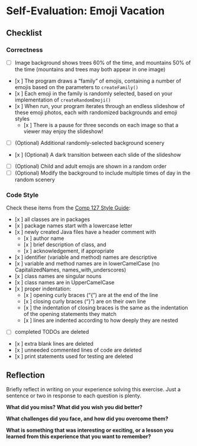 # Self-Evaluation: Emoji Vacation

## Checklist

### Correctness

- [ ] Image background shows trees 60% of the time, and mountains 50% of the time (mountains and trees may both appear in one image)
- [x ] The program draws a “family” of emojis, containing a number of emojis based on the parameters to `createFamily()`
- [x ] Each emoji in the family is randomly selected, based on your implementation of `createRandomEmoji()`
- [x ] When run, your program iterates through an endless slideshow of these emoji photos, each with randomized backgrounds and emoji styles
  - [x ] There is a pause for three seconds on each image so that a viewer may enjoy the slideshow!
- [ ] (Optional) Additional randomly-selected background scenery
- [x ] (Optional) A dark transition between each slide of the slideshow
- [ ] (Optional) Child and adult emojis are shown in a random order
- [ ] (Optional) Modify the background to include multiple times of day in the random scenery

### Code Style

Check these items from the [Comp 127 Style Guide](https://comp127.innig.net/resources/style-guide/):

- [x ] all classes are in packages
- [x ] package names start with a lowercase letter
- [x ] newly created Java files have a header comment with
    - [x ] author name
    - [x ] brief description of class, and
    - [x ] acknowledgement, if appropriate
- [x ] identifier (variable and method) names are descriptive
- [x ] variable and method names are in lowerCamelCase (no CapitalizedNames,
  names_with_underscores)
- [x ] class names are singular nouns
- [x ] class names are in UpperCamelCase
- [x ] proper indentation:
    - [x ] opening curly braces (“{”) are at the end of the line
    - [x ] closing curly braces (“}”) are on their own line
    - [x ] the indentation of closing braces is the same as the indentation of the
      opening statements they match
    - [x ] lines are indented according to how deeply they are nested
- [ ] completed TODOs are deleted
- [x ] extra blank lines are deleted
- [x ] unneeded commented lines of code are deleted
- [x ] print statements used for testing are deleted


## Reflection

Briefly reflect in writing on your experience solving this exercise. Just a
sentence or two in response to each question is plenty.

**What did you miss? What did you wish you did better?**



**What challenges did you face, and how did you overcome them?**



**What is something that was interesting or exciting, or a lesson you learned
  from this experience that you want to remember?**
